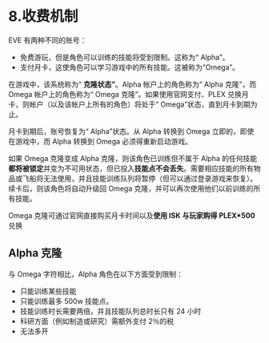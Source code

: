 # 8.收费机制

EVE 有两种不同的账号：

* 免费游玩，但是角色可以训练的技能将受到限制。这称为“ Alpha”。
* 支付月卡，这使角色可以学习游戏中的所有技能。这被称为“Omega”。

在游戏中，该系统称为“ **克隆状态”**。Alpha 帐户上的角色称为“ Alpha 克隆”，而 Omega 帐户上的角色称为“ Omega 克隆”。如果使用官网支付、PLEX 兑换月卡，则帐户（以及该帐户上所有的角色）将处于“ Omega”状态，直到月卡到期为止。

月卡到期后，账号恢复为“ Alpha”状态。从 Alpha 转换到 Omega 立即的，即使在游戏中，而 Alpha 转换到 Omega 必须得重新启动游戏。

如果 Omega 克隆变成 Alpha 克隆，则该角色已训练但不属于 Alpha 的任何技能**都将被锁定**并变为不可用状态，但已投入**技能点不会丢失**。需要相应技能的所有物品或飞船将无法使用，并且技能训练队列将暂停（但可以通过登录游戏来恢复）。续卡后，则该角色将自动升级回 Omega 克隆，并可以再次使用他们以前训练的所有技能。

Omega 克隆可通过官网直接购买月卡时间以及**使用 ISK 与玩家购得 PLEX\*500**兑换

## Alpha 克隆

与 Omega 字符相比，Alpha 角色在以下方面受到限制：

* 只能训练某些技能
* 只能训练最多 500w 技能点。
* 技能训练时长需要两倍，并且技能队列总时长只有 24 小时
* 科研方面（例如制造或研究）需额外支付 2％的税
* 无法多开

